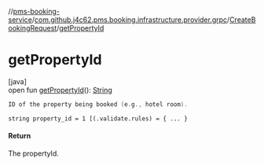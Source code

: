 //[pms-booking-service](../../../index.md)/[com.github.j4c62.pms.booking.infrastructure.provider.grpc](../index.md)/[CreateBookingRequest](index.md)/[getPropertyId](get-property-id.md)

# getPropertyId

[java]\
open fun [getPropertyId](get-property-id.md)(): [String](https://docs.oracle.com/en/java/javase/23/docs/api/java.base/java/lang/String.html)

```kotlin
ID of the property being booked (e.g., hotel room).

```
`string property_id = 1 [(.validate.rules) = { ... }`

#### Return

The propertyId.